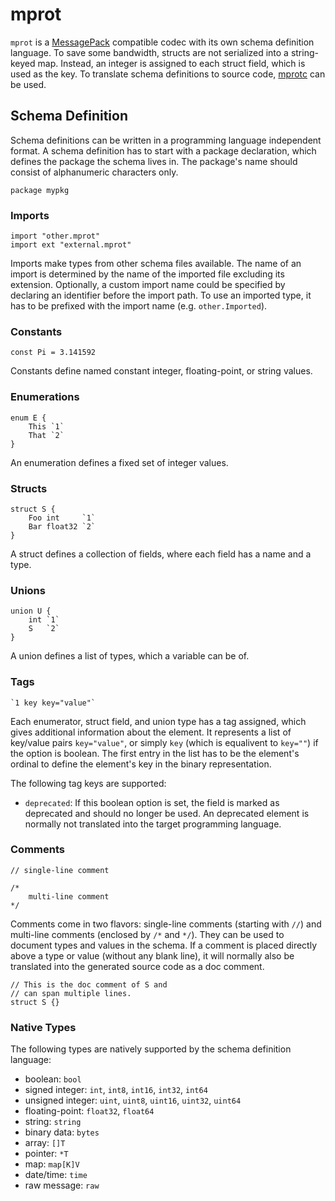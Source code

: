 # mprot
`mprot` is a [MessagePack](https://msgpack.org/) compatible codec with its own schema definition language. To save some bandwidth, structs are not serialized into a string-keyed map. Instead, an integer is assigned to each struct field, which is used as the key. To translate schema definitions to source code, [mprotc](https://github.com/mprot/mprotc) can be used.

## Schema Definition
Schema definitions can be written in a programming language independent format. A schema definition has to start with a package declaration, which defines the package the schema lives in. The package's name should consist of alphanumeric characters only.

```
package mypkg
```

### Imports
```
import "other.mprot"
import ext "external.mprot"
```
Imports make types from other schema files available. The name of an import is determined by the name of the imported file excluding its extension. Optionally, a custom import name could be specified by declaring an identifier before the import path. To use an imported type, it has to be prefixed with the import name (e.g. `other.Imported`).

### Constants
```
const Pi = 3.141592
```
Constants define named constant integer, floating-point, or string values.

### Enumerations
```
enum E {
    This `1`
    That `2`
}
```
An enumeration defines a fixed set of integer values.

### Structs
```
struct S {
    Foo int     `1`
    Bar float32 `2`
}
```
A struct defines a collection of fields, where each field has a name and a type.

### Unions
```
union U {
    int `1`
    S   `2`
}
```
A union defines a list of types, which a variable can be of.

### Tags
```
`1 key key="value"`
```
Each enumerator, struct field, and union type has a tag assigned, which gives additional information about the element. It represents a list of key/value pairs `key="value"`, or simply `key` (which is equalivent to `key=""`) if the option is boolean. The first entry in the list has to be the element's ordinal to define the element's key in the binary representation.

The following tag keys are supported:
* `deprecated`: If this boolean option is set, the field is marked as deprecated and should no longer be used. An deprecated element is normally not translated into the target programming language.

### Comments
```
// single-line comment

/*
    multi-line comment
*/
```
Comments come in two flavors: single-line comments (starting with `//`) and multi-line comments (enclosed by `/*` and `*/`). They can be used to document types and values in the schema. If a comment is placed directly above a type or value (without any blank line), it will normally also be translated into the generated source code as a doc comment.
```
// This is the doc comment of S and
// can span multiple lines.
struct S {}
```


### Native Types
The following types are natively supported by the schema definition language:
* boolean: `bool`
* signed integer: `int`, `int8`, `int16`, `int32`, `int64`
* unsigned integer: `uint`, `uint8`, `uint16`, `uint32`, `uint64`
* floating-point: `float32`, `float64`
* string: `string`
* binary data: `bytes`
* array: `[]T`
* pointer: `*T`
* map: `map[K]V`
* date/time: `time`
* raw message: `raw`
